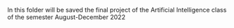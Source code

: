 In this folder will be saved the final project of the Artificial Intelligence class of the semester August-December 2022
